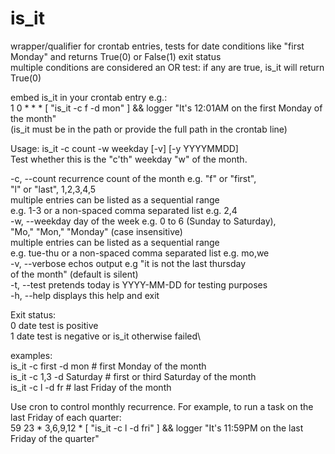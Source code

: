 # is_it
wrapper/qualifier for crontab entries, tests for date conditions like "first Monday" and returns True(0) or False(1) exit status\
multiple conditions are considered an OR test: if any are true, is_it will return True(0)

embed is_it in your crontab entry e.g.:\
1   0  *  *   *   [ "is_it -c f -d mon" ] && logger "It's 12:01AM on the first Monday of the month"\
(is_it must be in the path or provide the full path in the crontab line)

Usage: is_it -c count -w weekday [-v] [-y YYYYMMDD]\
Test whether this is the "c'th" weekday "w" of the month.

   -c, --count     recurrence count of the month e.g. "f" or "first",\
                   "l" or "last", 1,2,3,4,5\
                   multiple entries can be listed as a sequential range\
                   e.g. 1-3 or a non-spaced comma separated list e.g. 2,4\
   -w, --weekday   day of the week e.g. 0 to 6 (Sunday to Saturday),\
                   "Mo," "Mon," "Monday" (case insensitive)\
                   multiple entries can be listed as a sequential range\
                   e.g. tue-thu or a non-spaced comma separated list e.g. mo,we\
   -v, --verbose   echos output e.g "it is not the last thursday\
                   of the month" (default is silent)\
   -t, --test      pretends today is YYYY-MM-DD for testing purposes\
   -h, --help      displays this help and exit

Exit status:\
        0       date test is positive\
        1       date test is negative or is_it otherwise failed\


  examples:\
    is_it -c first -d mon       # first Monday of the month\
    is_it -c 1,3  -d Saturday   # first or third Saturday of the month\
    is_it -c l  -d fr           # last Friday of the month

Use cron to control monthly recurrence. For example, to run a task on the last Friday of each quarter:\
59   23  *  3,6,9,12   *   [ "is_it -c l -d fri" ] && logger "It's 11:59PM on the last Friday of the quarter"
